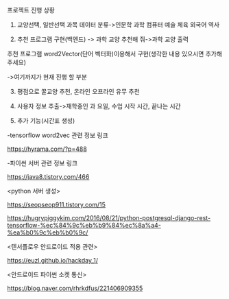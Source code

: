 프로젝트 진행 상황





1.	교양선택, 일반선택 과목 데이터 분류->인문학 과학 컴퓨터 예술 체육 외국어 역사


2.	추천 프로그램 구현(백엔드) -> 과학 교양 추천해 줘->과학 교양 출력


추천 프로그램 word2Vector(단어 벡터화)이용해서 구현(생각한 내용 있으시면 추가해주세요)


->여기까지가 현재 진행 할 부분


3.	평점으로 꿀교양 추천, 온라인 오프라인 유무 추천


4.	사용자 정보 추출->재학중인 과 요일, 수업 시작 시간, 끝나는 시간


5.	추가 기능(시간표 생성)





-tensorflow word2vec 관련 정보 링크


https://hyrama.com/?p=488




-파이썬 서버 관련 정보 링크


<node js>
  
https://java8.tistory.com/466
  
  


<python 서버 생성>

https://seopseop911.tistory.com/15




<Django>
  
https://hugrypiggykim.com/2016/08/21/python-postgresql-django-rest-tensorflow-%ec%84%9c%eb%b9%84%ec%8a%a4-%ea%b0%9c%eb%b0%9c/
  
  


<텐서플로우 안드로이드 적용 관련>

https://euzl.github.io/hackday_1/




<안드로이드 파이썬 소켓 통신>

https://blog.naver.com/rhrkdfus/221406909355
